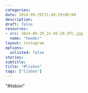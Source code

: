 ```yaml
---
categories:
date: 2014-09-29T21:49:29+00:00
description:
draft: false
resources:
- src: 2014-09-29_21-49-29_UTC.jpg
  name: "header"
layout: instagram
options:
  unlisted: false
stories:
subtitle:
title: "#lisbon"
tags: ["lisbon"]
---
```


"#lisbon"
